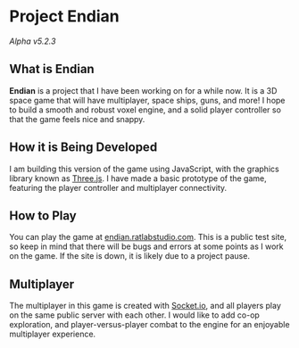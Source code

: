 # Project Endian

_Alpha v5.2.3_

## What is Endian

**Endian** is a project that I have been working on for a while now. It is a 3D space game that will have multiplayer, space ships, guns, and more! I hope to build a smooth and robust voxel engine, and a solid player controller so that the game feels nice and snappy.

## How it is Being Developed

I am building this version of the game using JavaScript, with the graphics library known as [Three.js](https://threejs.org/). I have made a basic prototype of the game, featuring the player controller and multiplayer connectivity.

## How to Play

You can play the game at [endian.ratlabstudio.com](https://endian.ratlabstudio.com). This is a public test site, so keep in mind that there will be bugs and errors at some points as I work on the game. If the site is down, it is likely due to a project pause.

## Multiplayer

The multiplayer in this game is created with [Socket.io](https://socket.io/), and all players play on the same public server with each other. I would like to add co-op exploration, and player-versus-player combat to the engine for an enjoyable multiplayer experience.
